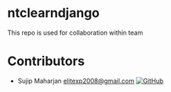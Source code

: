 # ntclearndjango
This repo is used for collaboration within team

# Contributors
- Sujip Maharjan <a href='mailto:elitexp2008@gmail.com'>elitexp2008@gmail.com</a> [![GitHub](https://img.shields.io/badge/GitHub-@elitexp-181717?style=flat&logo=github)](https://github.com/elitexp)
